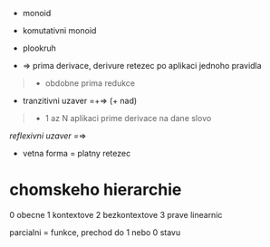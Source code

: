 * monoid
* komutativni monoid
* plookruh

* => prima derivace, derivure retezec po aplikaci jednoho pravidla
> * obdobne prima redukce

* tranzitivni uzaver =+=> (+ nad)
 > * 1 az N aplikaci prime derivace na dane slovo

*reflexivni uzaver =*=>

* vetna forma = platny retezec

# chomskeho hierarchie
0 obecne
1 kontextove
2 bezkontextove
3 prave linearnic

parcialni = funkce, prechod do 1 nebo 0 stavu

